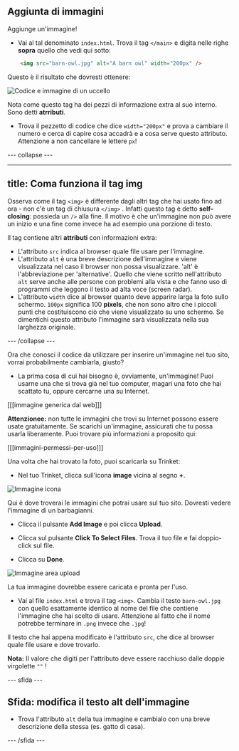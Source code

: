 ## Aggiunta di immagini

Aggiunge un'immagine!

- Vai al tal denominato `index.html`. Trova il tag  `</main>` e digita nelle righe **sopra** quello che vedi qui sotto: 

```html
    <img src="barn-owl.jpg" alt="A barn owl" width="200px" />
```

Questo è il risultato che dovresti ottenere:
    
![Codice e immagine di un uccello](images/egImgCodeBird.png)

Nota come questo tag ha dei pezzi di informazione extra al suo interno. Sono detti **atrributi**.

- Trova il pezzetto di codice che dice `width="200px"` e prova a cambiare il numero e cerca di capire cosa accadrà e a cosa serve questo attributo. Attenzione a non cancellare le lettere `px`!

--- collapse ---

---
title: Coma funziona il tag img
---

Osserva come il tag `<img>` è differente dagli altri tag che hai usato fino ad ora - non c'è un tag di chiusura `</img>` . Infatti questo tag è detto **self-closing**: possieda un `/>` alla fine. Il motivo è che un'immagine non può avere un inizio e una fine come invece ha ad esempio una porzione di testo. 

Il tag contiene altri **attributi** con informazioni extra:
- L'attributo `src` indica al browser quale file usare per l'immagine. 
- L'attributo `alt` è una breve descrizione dell'immagine e viene visualizzata nel caso il browser non possa visualizzare. 'alt' è l'abbreviazione per 'alternative'. Quello che viene scritto nell'attributo `alt` serve anche alle persone con problemi alla vista e che fanno uso di programmi che leggono il testo ad alta voce \(screen radar\).
- L'attributo `width` dice al browser quanto deve apparire larga la foto sullo schermo. `100px` significa 100 **pixels**, che non sono altro che i piccoli punti che costituiscono ciò che viene visualizzato su uno schermo. Se dimentichi questo attributo l'immagine sarà visualizzata nella sua larghezza originale.

--- /collapse ---

Ora che conosci il codice da utilizzare per inserire un'immagine nel tuo sito, vorrai probabilmente cambiarla, giusto?

- La prima cosa di cui hai bisogno è, ovviamente, un'immagine! Puoi usarne una che si trova già nel tuo computer, magari una foto che hai scattato tu, oppure cercarne una su Internet.

[[[immagine generica dal web]]]

**Attenzionee:** non tutte le immagini che trovi su Internet possono essere usate gratuitamente. Se scarichi un'immagine, assicurati che tu possa usarla liberamente. Puoi trovare più informazioni a proposito qui:

[[[immagini-permessi-per-uso]]]

Una volta che hai trovato la foto, puoi scaricarla su Trinket: 

- Nel tuo Trinket, clicca sull'icona **image** vicina al segno **+**. 

![Immagine icona](images/tktImageIconArrow.png)

Qui è dove troverai le immagini che potrai usare sul tuo sito. Dovresti vedere l'immagine di un barbagianni.

- Clicca il pulsante **Add Image** e poi clicca **Upload**. 

- Clicca sul pulsante **Click To Select Files**. Trova il tuo file e fai doppio-click sul file.

- Clicca su **Done**.

![Immagine area upload](images/tktUploadImages.png)

La tua immagine dovrebbe essere caricata e pronta per l'uso.

- Vai al file `index.html` e trova il tag  `<img>`. Cambia il testo `barn-owl.jpg` con quello esattamente identico al nome del file che contiene l'immagine che hai scelto di usare. Attenzione al fatto che il nome potrebbe terminare in `.png` invece che `.jpg`!

Il testo che hai appena modificato è l'attributo `src`, che dice al browser quale file usare e dove trovarlo.

**Nota:** Il valore che digiti per l'attributo deve essere racchiuso dalle doppie virgolette `""` !

--- sfida ---

## Sfida: modifica il testo alt dell'immagine

- Trova l'attributo `alt` della tua immagine e cambialo con una breve descrizione della stessa \(es. gatto di casa\). 

--- /sfida ---




